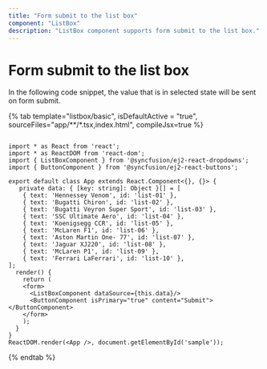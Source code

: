```yaml
---
title: "Form submit to the list box"
component: "ListBox"
description: "ListBox component supports form submit to the list box."
---
```


# Form submit to the list box

In the following code snippet, the value that is in selected state will be sent on form submit.

{% tab template="listbox/basic", isDefaultActive = "true", sourceFiles="app/**/*.tsx,index.html", compileJsx=true %}

```tsx

import * as React from 'react';
import * as ReactDOM from 'react-dom';
import { ListBoxComponent } from '@syncfusion/ej2-react-dropdowns';
import { ButtonComponent } from '@syncfusion/ej2-react-buttons';

export default class App extends React.Component<{}, {}> {
   private data: { [key: string]: Object }[] = [
    { text: 'Hennessey Venom', id: 'list-01' },
    { text: 'Bugatti Chiron', id: 'list-02' },
    { text: 'Bugatti Veyron Super Sport', id: 'list-03' },
    { text: 'SSC Ultimate Aero', id: 'list-04' },
    { text: 'Koenigsegg CCR', id: 'list-05' },
    { text: 'McLaren F1', id: 'list-06' },
    { text: 'Aston Martin One- 77', id: 'list-07' },
    { text: 'Jaguar XJ220', id: 'list-08' },
    { text: 'McLaren P1', id: 'list-09' },
    { text: 'Ferrari LaFerrari', id: 'list-10' },
];
  render() {
    return (
    <form>
      <ListBoxComponent dataSource={this.data}/>
      <ButtonComponent isPrimary="true" content="Submit"></ButtonComponent>
    </form>
    );
  }
}
ReactDOM.render(<App />, document.getElementById('sample'));

```

{% endtab %}